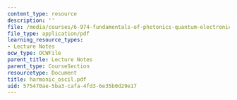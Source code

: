 ```yaml
---
content_type: resource
description: ''
file: /media/courses/6-974-fundamentals-of-photonics-quantum-electronics-spring-2006/575470ae5ba3cafa4fd36e35b0d29e17_harmonic_oscil.pdf
file_type: application/pdf
learning_resource_types:
- Lecture Notes
ocw_type: OCWFile
parent_title: Lecture Notes
parent_type: CourseSection
resourcetype: Document
title: harmonic_oscil.pdf
uid: 575470ae-5ba3-cafa-4fd3-6e35b0d29e17
---
```

